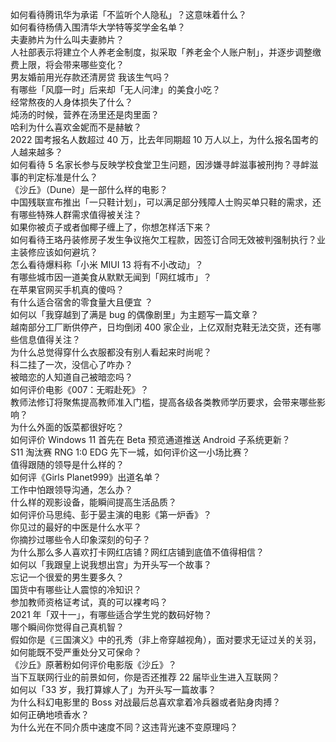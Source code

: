 如何看待腾讯华为承诺「不监听个人隐私」？这意味着什么？  
如何看待杨倩入围清华大学特等奖学金名单？  
夫妻肺片为什么叫夫妻肺片？  
人社部表示将建立个人养老金制度，拟采取「养老金个人账户制」，并逐步调整缴费上限，将会带来哪些变化？  
男友婚前用光存款还清房贷 我该生气吗？  
有哪些「风靡一时」后来却「无人问津」的美食小吃？  
经常熬夜的人身体损失了什么？  
炖汤的时候，营养在汤里还是肉里面？  
哈利为什么喜欢金妮而不是赫敏？  
2022 国考报名人数超过 40 万，比去年同期超 10 万人以上，为什么报名国考的人越来越多？  
如何看待 5 名家长参与反映学校食堂卫生问题，因涉嫌寻衅滋事被刑拘？寻衅滋事的判定标准是什么？  
《沙丘》（Dune）是一部什么样的电影？  
中国残联宣布推出「一只鞋计划」，可以满足部分残障人士购买单只鞋的需求，还有哪些特殊人群需求值得被关注？  
如果你被贞子或者伽椰子缠上了，你想怎样活下来？  
如何看待王珞丹装修房子发生争议拖欠工程款，因签订合同无效被判强制执行？业主装修应该如何避坑？  
怎么看待爆料称「小米 MIUI 13 将有不小改动」？  
有哪些城市因一道美食从默默无闻到「网红城市」？  
在苹果官网买手机真的傻吗？  
有什么适合宿舍的零食量大且便宜 ？  
如何以「我穿越到了满是 bug 的偶像剧里」为主题写一篇文章？  
越南部分工厂断供停产，日均倒闭 400 家企业，上亿双耐克鞋无法交货，还有哪些信息值得关注？  
为什么总觉得穿什么衣服都没有别人看起来时尚呢？  
科二挂了一次，没信心了咋办？  
被暗恋的人知道自己被暗恋吗？  
如何评价电影《007：无暇赴死》？  
教师法修订将聚焦提高教师准入门槛，提高各级各类教师学历要求，会带来哪些影响？  
为什么外面的饭菜都很好吃？  
如何评价 Windows 11 首先在 Beta 预览通道推送 Android 子系统更新？  
S11 淘汰赛 RNG 1:0 EDG 先下一城，如何评价这一小场比赛？  
值得跟随的领导是什么样的？  
如何评《Girls Planet999》出道名单？  
工作中怕跟领导沟通，怎么办？  
什么样的观影设备，能瞬间提高生活品质？  
如何评价马思纯、彭于晏主演的电影《第一炉香》？  
你见过的最好的中医是什么水平？  
你摘抄过哪些令人印象深刻的句子？  
为什么那么多人喜欢打卡网红店铺？网红店铺到底值不值得相信？  
如何以「我跟皇上说我想出宫」为开头写一个故事？  
忘记一个很爱的男生要多久？  
国货中有哪些让人震惊的冷知识？  
参加教师资格证考试，真的可以裸考吗？  
2021 年「双十一」，有哪些适合学生党的数码好物？  
哪个瞬间你觉得自己真机智？  
假如你是《三国演义》中的孔秀（非上帝穿越视角），面对要求无证过关的关羽，如何能既不受严重处分又可保命？  
《沙丘》原著粉如何评价电影版《沙丘》？  
当下互联网行业的前景如何，你是否还推荐 22 届毕业生进入互联网？  
如何以「33 岁，我打算嫁人了」为开头写一篇故事？  
为什么科幻电影里的 Boss 对战最后总喜欢拿着冷兵器或者贴身肉搏？  
如何正确地喷香水？  
为什么光在不同介质中速度不同？这违背光速不变原理吗？  
